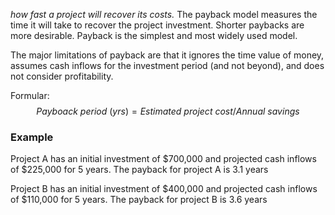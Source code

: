 *how fast a project will recover its costs.*
The payback model measures the time it will take to recover the project investment. Shorter paybacks are more desirable. Payback is the simplest and most widely used model.

The major limitations of payback are that it ignores the time value of money, assumes cash inflows for the investment period (and not beyond), and does not consider profitability.

Formular:
$$
Payboack\ period\ (yrs)=Estimated\ project\ cost/Annual\ savings
$$

### Example
Project A has an initial investment of $700,000 and projected cash inflows of $225,000 for 5 years.
The payback for project A is 3.1 years

Project B has an initial investment of $400,000 and projected cash inflows of $110,000 for 5 years.
The payback for project B is 3.6 years